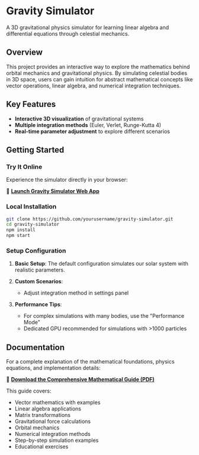 # Gravity Simulator

A 3D gravitational physics simulator for learning linear algebra and differential equations through celestial mechanics.

## Overview

This project provides an interactive way to explore the mathematics behind orbital mechanics and gravitational physics. By simulating celestial bodies in 3D space, users can gain intuition for abstract mathematical concepts like vector operations, linear algebra, and numerical integration techniques.

## Key Features

- **Interactive 3D visualization** of gravitational systems
- **Multiple integration methods** (Euler, Verlet, Runge-Kutta 4)
- **Real-time parameter adjustment** to explore different scenarios

## Getting Started

### Try It Online

Experience the simulator directly in your browser:

🚀 [**Launch Gravity Simulator Web App**](http://3d-gravity-simulation.vercel.app)

### Local Installation

```bash
git clone https://github.com/yourusername/gravity-simulator.git
cd gravity-simulator
npm install
npm start
```

### Setup Configuration

1. **Basic Setup**: The default configuration simulates our solar system with realistic parameters.

2. **Custom Scenarios**:
    - Adjust integration method in settings panel

3. **Performance Tips**:
    - For complex simulations with many bodies, use the "Performance Mode"
    - Dedicated GPU recommended for simulations with >1000 particles

## Documentation

For a complete explanation of the mathematical foundations, physics equations, and implementation details:

📄 [**Download the Comprehensive Mathematical Guide (PDF)**](documentation/mathematical-foundations.pdf)

This guide covers:
- Vector mathematics with examples
- Linear algebra applications
- Matrix transformations
- Gravitational force calculations
- Orbital mechanics
- Numerical integration methods
- Step-by-step simulation examples
- Educational exercises